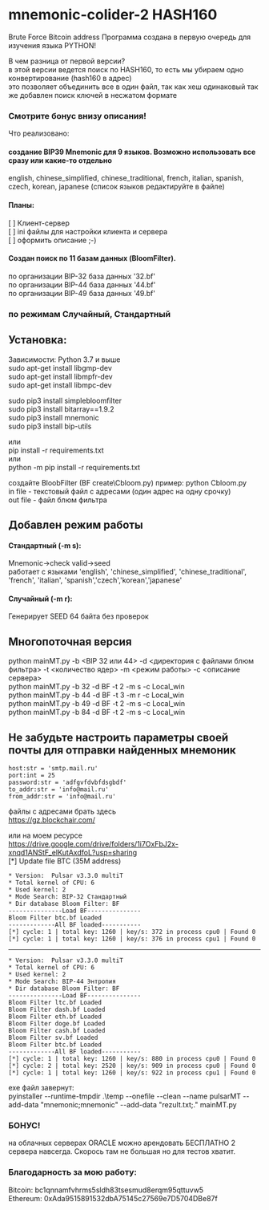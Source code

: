 # mnemonic-colider-2 HASH160
Brute Force Bitcoin address
Программа создана в первую очередь для изучения языка PYTHON! 

В чем разница от первой версии?  
в этой версии ведется поиск по HASH160, то есть мы убираем одно конвертирование (hash160 в адрес)  
это позволяет объединить все в один файл, так как хеш одинаковый
так же добавлен поиск ключей в несжатом формате

### Смотрите бонус внизу описания!  

Что реализовано:  
#### создание BIP39 Mnemonic для 9 языков. Возможно использовать все сразу или какие-то отдельно 
english, chinese_simplified, chinese_traditional, french, italian, spanish, czech, korean, japanese (список языков редактируйте в файле)  
  
#### Планы:  
[ ] Клиент-сервер  
[ ] ini файлы для настройки клиента и сервера  
[ ] оформить описание ;-)  
  
#### Создан поиск по 11 базам данных (BloomFilter).  
по организации BIP-32 база данных  '32.bf'  
по организации BIP-44 база данных  '44.bf'  
по организации BIP-49 база данных  '49.bf'  
 
  
### по режимам Случайный, Стандартный  

## Установка:  
Зависимости: Python 3.7 и выше  
sudo apt-get install libgmp-dev  
sudo apt-get install libmpfr-dev  
sudo apt-get install libmpc-dev  

sudo pip3 install simplebloomfilter  
sudo pip3 install bitarray==1.9.2  
sudo pip3 install mnemonic  
sudo pip3 install bip-utils  
  
  
или  
pip install -r requirements.txt  
или  
python -m pip install -r requirements.txt
  
создайте BloobFilter (BF create\Cbloom.py)
пример:
python Cbloom.py <in file> <outfile>  
  in file - текстовый файл с адресами (один адрес на одну срочку)  
  out file - файл блюм фильтра  
  
## Добавлен режим работы  
#### Стандартный (-m s):  
Mnemonic->check valid->seed  
работает с языками 'english', 'chinese_simplified', 'chinese_traditional', 'french', 'italian', 'spanish','czech','korean','japanese'  
#### Случайный (-m r):  
Генерирует SEED 64 байта без проверок  

  
## Многопоточная версия  
  python mainMT.py -b <BIP 32 или 44> -d <директория с файлами блюм фильтра> -t <количество ядер> -m <режим работы> -c <описание сервера>  
  python mainMT.py -b 32 -d BF -t 2 -m s -c Local_win  
  python mainMT.py -b 44 -d BF -t 3 -m r -c Local_win  
  python mainMT.py -b 49 -d BF -t 2 -m s -c Local_win  
  python mainMT.py -b 84 -d BF -t 2 -m s -c Local_win  
    
## Не забудьте настроить параметры своей почты для отправки найденных мнемоник  
    host:str = 'smtp.mail.ru'  
    port:int = 25  
    password:str = 'adfgvfdvbfdsgbdf'  
    to_addr:str = 'info@mail.ru'  
    from_addr:str = 'info@mail.ru'  
  
  
  
файлы с адресами брать здесь  
https://gz.blockchair.com/  
  
или на моем ресурсе  
https://drive.google.com/drive/folders/1i7OxFbJ2x-xnqd1ANStF_eIKutAxdfoL?usp=sharing  
  [*] Update file BTC (35M address)  
  

    * Version:  Pulsar v3.3.0 multiT  
    * Total kernel of CPU: 6  
    * Used kernel: 2  
    * Mode Search: BIP-32 Стандартный  
    * Dir database Bloom Filter: BF  
    ---------------Load BF---------------  
    Bloom Filter btc.bf Loaded  
    -------------All BF loaded-----------  
    [*] cycle: 1 | total key: 1260 | key/s: 372 in process cpu0 | Found 0  
    [*] cycle: 1 | total key: 1260 | key/s: 376 in process cpu1 | Found 0  
  
------------------------------------------------------------  
    * Version:  Pulsar v3.3.0 multiT  
    * Total kernel of CPU: 6  
    * Used kernel: 2  
    * Mode Search: BIP-44 Энтропия  
    * Dir database Bloom Filter: BF  
    ---------------Load BF---------------  
    Bloom Filter ltc.bf Loaded  
    Bloom Filter dash.bf Loaded  
    Bloom Filter eth.bf Loaded  
    Bloom Filter doge.bf Loaded  
    Bloom Filter cash.bf Loaded  
    Bloom Filter sv.bf Loaded  
    Bloom Filter btc.bf Loaded  
    -------------All BF loaded-----------  
    [*] cycle: 1 | total key: 1260 | key/s: 880 in process cpu0 | Found 0  
    [*] cycle: 2 | total key: 2520 | key/s: 909 in process cpu0 | Found 0  
    [*] cycle: 1 | total key: 1260 | key/s: 922 in process cpu1 | Found 0  
    

exe файл завернут:  
  pyinstaller --runtime-tmpdir .\temp --onefile --clean --name pulsarMT --add-data "mnemonic;mnemonic" --add-data "rezult.txt;." mainMT.py  

### БОНУС!  
  на облачных серверах ORACLE можно арендовать БЕСПЛАТНО 2 сервера навсегда. Скорось там не большая но для тестов хватит.

### Благодарность за мою работу:  
Bitcoin: bc1qnnamfvhrms5sldh83tsesmud8erqm95qttuvw5  
Ethereum: 0xAda9515891532dbA75145c27569e7D5704DBe87f  
